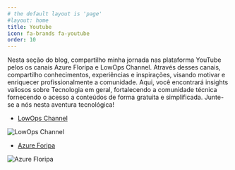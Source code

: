 ```yaml
---
# the default layout is 'page'
#layout: home
title: Youtube
icon: fa-brands fa-youtube
order: 10
---
```


Nesta seção do blog, compartilho minha jornada nas plataforma YouTube pelos os canais Azure Floripa e LowOps Channel. Através desses canais, compartilho conhecimentos, experiências e inspirações, visando motivar e enriquecer profissionalmente a comunidade. Aqui, você encontrará insights valiosos sobre Tecnologia em geral, fortalecendo a comunidade técnica fornecendo o acesso a conteúdos de forma gratuita e simplificada. Junte-se a nós nesta aventura tecnológica!


- <i class="fab fa-youtube"></i> [LowOps Channel](https://www.youtube.com/@LowOps-Channel)

![LowOps Channel](/assets/img/posts/lowops.jpeg)

- <i class="fab fa-youtube"></i> [Azure Foripa](https://www.youtube.com/@AzureFloripa)

![Azure Floripa](/assets/img/posts/azurefloripa.jpeg)
